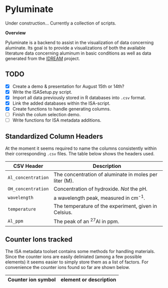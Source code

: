 # Pyluminate

Under construction... Currently a collection of scripts.

**Overview**

Pyluminate is a backend to assist in the visualization of data concerning aluminate.
Its goal is to provide a visualizations of both the available literature data
concerning aluminum in basic conditions as well as data generated from the 
[IDREAM](http://efrc.pnnl.gov/idream/) project.

## TODO

- [x] Create a demo & presentation for August 15th or 14th?
- [x] Write the ISASetup.py script.
- [x] Import all data previously stored in R databases into `.csv` format.
- [x] Link the added databases within the ISA-script.
- [x] Create functions to handle generating columns.
- [ ] Finish the colum selection demo.
- [ ] Write functions for ISA metadata additions.

## Standardized Column Headers

At the moment it seems required to name the columns consistently within
their corresponding `.csv` files. The table below shows the headers used.

| CSV Header | Description |
-------------|--------------
`Al_concentration` | The concentration of aluminate in moles per liter (M).
`OH_concentration` | Concentration of hydroxide. *Not* the pH.
`wavelength`       | a wavelength peak, measured in cm<sup>-1</sup>.
`temperature`      | The temperature of the experiment, given in Celsius.
`Al_ppm`           | The peak of an <sup>27</sup>Al in ppm.

## Counter Ions tracked

The ISA metadata toolset contains some methods for handling materials.
Since the counter ions are easily deliniated (among a few possible elements)
it seems easier to simply store them as a list of factors. For convenience
the counter ions found so far are shown below.

| Counter ion symbol | element or description |
|--------------------|------------------------|
